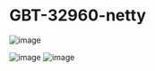 # GBT-32960-netty

![image](https://user-images.githubusercontent.com/51323917/209495345-ccc5f2e2-125f-4211-9f5d-ba18b8b9d9cc.png)

![image](https://user-images.githubusercontent.com/51323917/209495368-447ef4a5-f752-4be8-8364-1125c1a33229.png)
![image](https://user-images.githubusercontent.com/51323917/209495406-77dc61c6-60db-44ee-8b45-958e9fdabef4.png)
